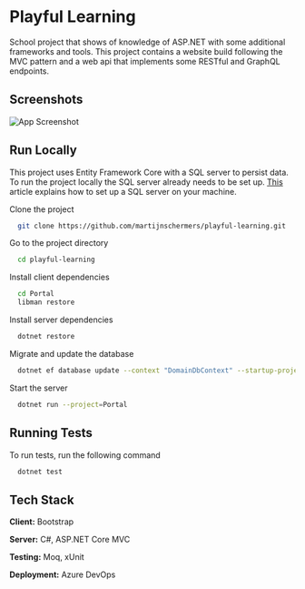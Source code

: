 # Playful Learning

School project that shows of knowledge of ASP.NET with some additional frameworks and tools. 
This project contains a website build following the MVC pattern and a web api that implements some RESTful and GraphQL endpoints. 

## Screenshots

![App Screenshot](https://i.imgur.com/5nWLPGb.png)


## Run Locally

This project uses Entity Framework Core with a SQL server to persist data. 
To run the project locally the SQL server already needs to be set up. 
[This](https://learn.microsoft.com/en-us/sql/database-engine/install-windows/install-sql-server?view=sql-server-ver16) article explains how to set up a SQL server on your machine.

Clone the project

```bash
  git clone https://github.com/martijnschermers/playful-learning.git
```

Go to the project directory

```bash
  cd playful-learning
```

Install client dependencies

```bash
  cd Portal
  libman restore
```

Install server dependencies
```bash
  dotnet restore
```

Migrate and update the database
```bash
  dotnet ef database update --context "DomainDbContext" --startup-project="Portal" --project="SqlServer.Infrastructure"
```

Start the server

```bash
  dotnet run --project=Portal
```


## Running Tests

To run tests, run the following command

```bash
  dotnet test
```


## Tech Stack

**Client:** Bootstrap

**Server:** C#, ASP.NET Core MVC

**Testing:** Moq, xUnit

**Deployment:** Azure DevOps
